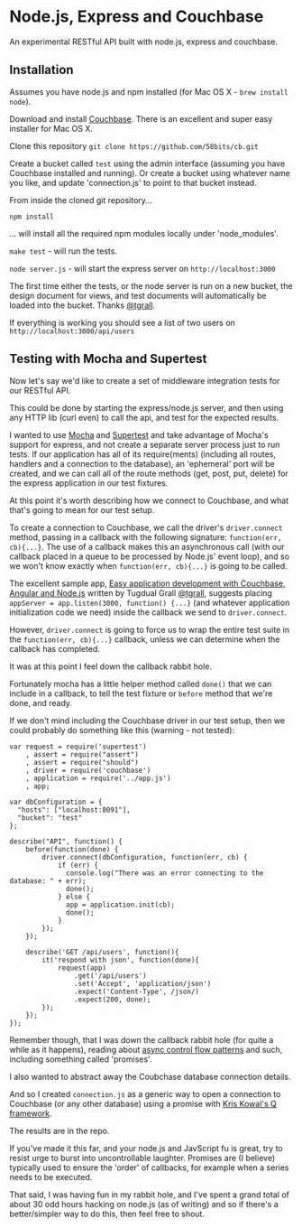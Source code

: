 Node.js, Express and Couchbase
====================

An experimental RESTful API built with node.js, express and couchbase.

Installation
------------

Assumes you have node.js and npm installed (for Mac OS X - `brew install node`).

Download and install [Couchbase](http://www.couchbase.com/download). There is an excellent and super easy installer for Mac OS X. 

Clone this repository `git clone https://github.com/58bits/cb.git`

Create a bucket called `test` using the admin interface (assuming you have Couchbase installed and running). Or create a bucket using whatever name you like, and update 'connection.js' to point to that bucket instead.

From inside the cloned git repository...

`npm install`

... will install all the required npm modules locally under 'node_modules'.

`make test` - will run the tests.

`node server.js` - will start the express server on `http://localhost:3000`

The first time either the tests, or the node server is run on a new bucket, the design document for views, and test documents will automatically be loaded into the bucket. Thanks [@tgrall](https://github.com/tgrall/couchbase-node-ideas).

If everything is working you should see a list of two users on `http://localhost:3000/api/users`


Testing with Mocha and Supertest
--------------------------------

Now let's say we'd like to create a set of middleware integration tests for our RESTful API.

This could be done by starting the express/node.js server, and then using any HTTP lib (curl even) to call the api, and test for the expected results.

I wanted to use [Mocha](https://github.com/visionmedia/mocha) and [Supertest](https://github.com/visionmedia/supertest) and take advantage of Mocha's support for express, and not create a separate server process just to run tests. If our application has all of its require(ments) (including all routes, handlers and a connection to the database), an 'ephemeral' port will be created, and we can call all of the route methods (get, post, put, delete) for the express application in our test fixtures.

At this point it's worth describing how we connect to Couchbase, and what that's going to mean for our test setup.

To create a connection to Couchbase, we call the driver's `driver.connect` method, passing in a callback with the following signature: `function(err, cb){...}`. The use of a callback makes this an asynchronous call (with our callback placed in a queue to be processed by Node.js' event loop), and so we won't know exactly when `function(err, cb){...}` is going to be called.

The excellent sample app, [Easy application development with Couchbase, Angular and Node.js](http://www.javacodegeeks.com/2013/03/easy-application-development-with-couchbase-angular-and-node-js.html) written by Tugdual Grall [@tgrall](https://github.com/tgrall), suggests placing `appServer = app.listen(3000, function() {...}` (and whatever application initialization code we need) inside the callback we send to `driver.connect`. 

However, `driver.connect` is going to force us to wrap the entire test suite in the `function(err, cb){...}` callback, unless we can determine when the callback has completed.

It was at this point I feel down the callback rabbit hole.

Fortunately mocha has a little helper method called `done()` that we can include in a callback, to tell the test fixture or `before` method that we're done, and ready.

If we don't mind including the Couchbase driver in our test setup, then we could probably do something like this (warning - not tested):

	var request = require('supertest')
		, assert = require("assert")
		, assert = require("should")
		, driver = require('couchbase')
		, application = require('../app.js')
		, app;

	var dbConfiguration = {
      "hosts": ["localhost:8091"],
      "bucket": "test"
    };

	describe("API", function() { 
		before(function(done) {
		    driver.connect(dbConfiguration, function(err, cb) {
			    if (err) {
			      console.log("There was an error connecting to the database: " + err);
			      done();
			    } else {
			      app = application.init(cb);
			      done();
			    }
		    });
		});

		describe('GET /api/users', function(){
    		it('respond with json', function(done){
      			request(app)
        			.get('/api/users')
        			.set('Accept', 'application/json')
        			.expect('Content-Type', /json/)
        			.expect(200, done);
    		});
		});
	});


Remember though, that I was down the callback rabbit hole (for quite a while as it happens), reading about [async control flow patterns](http://book.mixu.net/ch7.html) and such, including something called 'promises'. 

I also wanted to abstract away the Coubchase database connection details.

And so I created `connection.js` as a generic way to open a connection to Couchbase (or any other database) using a promise with [Kris Kowal's Q framework](https://github.com/kriskowal/q).

The results are in the repo.

If you've made it this far, and your node.js and JavScript fu is great, try to resist urge to burst into uncontrollable laughter. Promises are (I believe) typically used to ensure the 'order' of callbacks, for example when a series needs to be executed. 

That said, I was having fun in my rabbit hole, and I've spent a grand total of about 30 odd hours hacking on node.js (as of writing) and so if there's a better/simpler way to do this, then feel free to shout.
